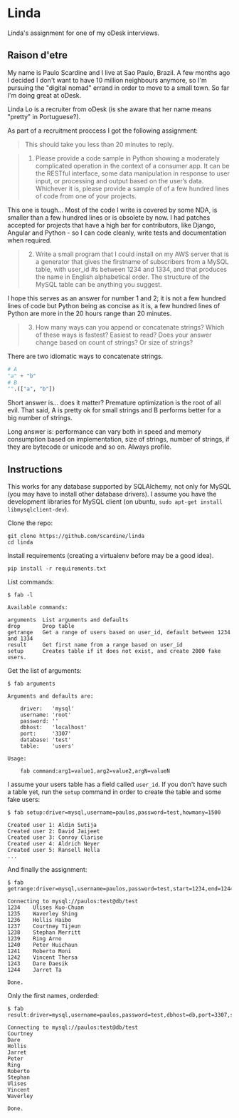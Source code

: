 Linda
=====

Linda's assignment for one of my oDesk interviews.

Raison d'etre
-------------

My name is Paulo Scardine and I live at Sao Paulo, Brazil. A few months ago I decided I don't
want to have 10 million neighbours anymore, so I'm pursuing the "digital nomad" errand in order to
move to a small town. So far I'm doing great at oDesk.

Linda Lo is a recruiter from oDesk (is she aware that her name means "pretty" in Portuguese?).

As part of a recruitment proccess I got the following assignment:

> This should take you less than 20 minutes to reply.

> 1. Please provide a code sample in Python showing a moderately complicated operation in the context of a consumer app.  It can be the RESTful interface, some data manipulation in response to user input, or processing and output based on the user’s data.  Whichever it is, please provide a sample of of a few hundred lines of code from one of your projects.

This one is tough... Most of the code I write is covered by some NDA, is smaller than a few hundred lines or is obsolete by now. I had patches accepted for projects that have a high bar for contributors, like Django, Angular and Python - so I can code cleanly, write tests and documentation when required.

> 2. Write a small program that I could install on my AWS server that is a generator that gives the firstname of subscribers from a MySQL table, with user_id #s between 1234 and 1334, and that produces the name in English alphabetical order. The structure of the MySQL table can be anything you suggest.

I hope this serves as an answer for number 1 and 2; it is not a few hundred lines of code but Python being as concise as it is, a few hundred lines of Python are more in the 20 hours range than 20 minutes.

> 3. How many ways can you append or concatenate strings? Which of these ways is fastest? Easiest to read? Does your answer change based on count of strings? Or size of strings?

There are two idiomatic ways to concatenate strings.

```python
# A
"a" + "b"
# B
"".(["a", "b"])
```

Short answer is... does it matter? Premature optimization is the root of all evil. That said, A is pretty ok for small strings and B performs better for a big number of strings.

Long answer is: performance can vary both in speed and memory consumption based on implementation, size of strings, number of strings, if they are bytecode or unicode and so on. Always profile.


Instructions
------------

This works for any database supported by SQLAlchemy, not only for MySQL (you may have to install other database drivers). I assume you have the development libraries for MySQL client (on ubuntu, `sudo apt-get install libmysqlclient-dev`). 

Clone the repo:

    git clone https://github.com/scardine/linda
    cd linda

Install requirements (creating a virtualenv before may be a good idea). 

    pip install -r requirements.txt
    
List commands:
    
    $ fab -l
    
    Available commands:

    arguments  List arguments and defaults
    drop       Drop table
    getrange   Get a range of users based on user_id, default between 1234 and 1334
    result     Get first name from a range based on user_id
    setup      Creates table if it does not exist, and create 2000 fake users.

Get the list of arguments:

    $ fab arguments
    
    Arguments and defaults are:

        driver:   'mysql'
        username: 'root'
        password: ''
        dbhost:   'localhost'
        port:     '3307'
        database: 'test'
        table:    'users'

    Usage:

        fab command:arg1=value1,arg2=value2,argN=valueN

I assume your users table has a field called `user_id`. If you don't have such a table yet, run the `setup` command in order to create the table and some fake users:

    $ fab setup:driver=mysql,username=paulos,password=test,howmany=1500
    
    Created user 1: Aldin Sutija
    Created user 2: David Jaijeet
    Created user 3: Conroy Clarise
    Created user 4: Aldrich Neyer
    Created user 5: Ransell Hella
    ...
    
And finally the assignment:

    $ fab getrange:driver=mysql,username=paulos,password=test,start=1234,end=1244
    
    Connecting to mysql://paulos:test@db/test
    1234    Ulises Kuo-Chuan
    1235    Waverley Shing
    1236    Hollis Haibo
    1237    Courtney Tijeun
    1238    Stephan Merritt
    1239    Ring Arno
    1240    Peter Huichaun
    1241    Roberto Moni
    1242    Vincent Thersa
    1243    Dare Daesik
    1244    Jarret Ta

    Done.

Only the first names, orderded:

    $ fab result:driver=mysql,username=paulos,password=test,dbhost=db,port=3307,start=1234,end=1244

    Connecting to mysql://paulos:test@db/test
    Courtney
    Dare
    Hollis
    Jarret
    Peter
    Ring
    Roberto
    Stephan
    Ulises
    Vincent
    Waverley

    Done.



    


